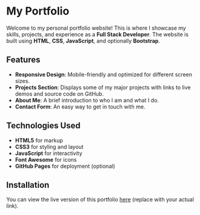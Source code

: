 # My Portfolio

Welcome to my personal portfolio website! This is where I showcase my skills, projects, and experience as a **Full Stack Developer**. The website is built using **HTML**, **CSS**, **JavaScript**, and optionally **Bootstrap**.

## Features
- **Responsive Design**: Mobile-friendly and optimized for different screen sizes.
- **Projects Section**: Displays some of my major projects with links to live demos and source code on GitHub.
- **About Me**: A brief introduction to who I am and what I do.
- **Contact Form**: An easy way to get in touch with me.

## Technologies Used
- **HTML5** for markup
- **CSS3** for styling and layout
- **JavaScript** for interactivity
- **Font Awesome** for icons
- **GitHub Pages** for deployment (optional)

## Installation
You can view the live version of this portfolio [here](https://annusoni35.github.io/portfolio/) (replace with your actual link).
